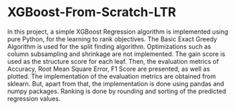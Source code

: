# XGBoost-From-Scratch-LTR
In this project, a simple XGBoost Regression algorithm is implemented using pure Python, for the learning to rank objectives. The Basic Exact Greedy Algorithm is used for the split finding algorithm. Optimizations such as column subsampling and shrinkage are not implemented. The gain score is used as the structure score for each leaf. Then, the evaluation metrics of Accuracy, Root Mean Square Error, F1 Score are presented, as well as plotted. The implementation of the evaluation metrics are obtained from sklearn. But, apart from that, the implementation is done using pandas and numpy packages. Ranking is done by rounding and sorting of the predicted regression values.
